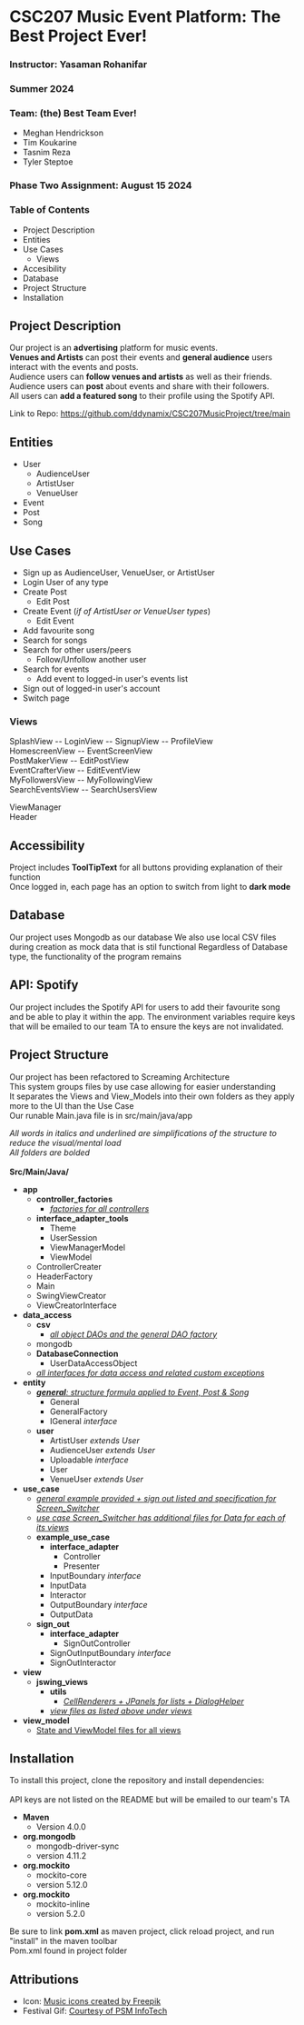 # CSC207 Music Event Platform: The Best Project Ever!
### Instructor: Yasaman Rohanifar
### Summer 2024
### Team: (the) Best Team Ever!
- Meghan Hendrickson
- Tim Koukarine
- Tasnim Reza
- Tyler Steptoe

### Phase Two Assignment: August 15 2024

### Table of Contents

- Project Description
- Entities
- Use Cases
  - Views
- Accesibility
- Database
- Project Structure
- Installation

## Project Description
Our project is an **advertising** platform for music events.<br>
**Venues and Artists** can post their events and **general audience** users interact with the events and posts.<br>
Audience users can **follow venues and artists** as well as their friends.<br>
Audience users can **post** about events and share with their followers.<br>
All users can **add a featured song** to their profile using the Spotify API.<br>

Link to Repo: https://github.com/ddynamix/CSC207MusicProject/tree/main

## Entities
- User
  - AudienceUser
  - ArtistUser
  - VenueUser
- Event
- Post
- Song

## Use Cases
- Sign up as AudienceUser, VenueUser, or ArtistUser
- Login User of any type
- Create Post
  - Edit Post
- Create Event (_if of ArtistUser or VenueUser types_)
  - Edit Event
- Add favourite song
- Search for songs
- Search for other users/peers
  - Follow/Unfollow another user
- Search for events
  - Add event to logged-in user's events list
- Sign out of logged-in user's account
- Switch page

### Views

SplashView -- LoginView -- SignupView -- ProfileView<br>
HomescreenView -- EventScreenView <br>
PostMakerView -- EditPostView<br>
EventCrafterView -- EditEventView<br>
MyFollowersView -- MyFollowingView<br>
SearchEventsView -- SearchUsersView<br>

ViewManager<br>
Header

## Accessibility
Project includes **ToolTipText** for all buttons providing explanation of their function<br>
Once logged in, each page has an option to switch from light to **dark mode**

## Database
Our project uses Mongodb as our database
We also use local CSV files during creation as mock data that is stil functional
Regardless of Database type, the functionality of the program remains

## API: Spotify
Our project includes the Spotify API for users to add their favourite song and be able to play it 
within the app. The environment variables require keys that will be emailed to our team TA to
ensure the keys are not invalidated.

## Project Structure

Our project has been refactored to Screaming Architecture<br>
This system groups files by use case allowing for easier understanding <br>
It separates the Views and View_Models into their own folders as they apply more to the UI than the Use Case <br>
Our runable Main.java file is in src/main/java/app

_All words in italics and underlined are simplifications of the structure to reduce the visual/mental load_<br>
_All folders are bolded_ <br><br>
**Src/Main/Java/**
- **app**
  - **controller_factories**
    - _<u>factories for all controllers </u>_
  - **interface_adapter_tools**
    - Theme
    - UserSession
    - ViewManagerModel
    - ViewModel
  - ControllerCreater
  - HeaderFactory
  - Main
  - SwingViewCreator
  - ViewCreatorInterface
- **data_access**
  - **csv**
    -   _<u>all object DAOs and the general DAO factory</u>_
  - mongodb
  - **DatabaseConnection**
    - UserDataAccessObject
  - _<u> all interfaces for data access and related custom exceptions</u>_
- **entity**
  - _<u>**general**:  structure formula applied to Event, Post & Song </u>_
    - General
    - GeneralFactory
    - IGeneral _interface_
  - **user**
    - ArtistUser _extends User_
    - AudienceUser _extends User_
    - Uploadable _interface_
    - User
    - VenueUser _extends User_
- **use_case**
  - _<u>general example provided + sign out listed and specification for Screen_Switcher</u>_
  - _<u>use case Screen_Switcher has additional files for Data for each of its views</u>_
  - **example_use_case**
    - **interface_adapter**
      - Controller
      - Presenter
    - InputBoundary _interface_
    - InputData
    - Interactor
    - OutputBoundary _interface_
    - OutputData
  - **sign_out**
    - **interface_adapter**
      - SignOutController
    - SignOutInputBoundary _interface_
    - SignOutInteractor
- **view**
  - **jswing_views**
    - **utils**
      - _<u>CellRenderers + JPanels for lists + DialogHelper</u>_
    - _<u>view files as listed above under views</u>_
- **view_model**
  - <u> State and ViewModel files for all views</u>

## Installation

To install this project, clone the repository and install dependencies:
<br><br>API keys are not listed on the README but will be emailed to our team's TA
- **Maven** 
  - Version 4.0.0
- **org.mongodb**
  - mongodb-driver-sync
  - version 4.11.2
- **org.mockito**
  - mockito-core
  - version 5.12.0
- **org.mockito**
  - mockito-inline
  - version 5.2.0

Be sure to link **pom.xml** as maven project, click reload project, and run "install" in the maven toolbar<br>
Pom.xml found in project folder


## Attributions
- Icon: <a href="https://www.flaticon.com/free-icons/music" title="music icons">Music icons created by Freepik</a>
- Festival Gif: <a href="https://www.youtube.com/watch?v=1wlR4ECGJR8" title="Courtesy of PSM InfoTech">Courtesy of PSM InfoTech</a>
